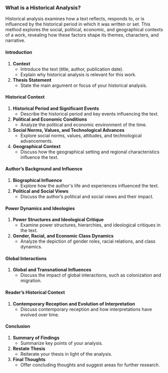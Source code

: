 ### **What is a Historical Analysis?**

Historical analysis examines how a text reflects, responds to, or is influenced by the historical period in which it was written or set. This method explores the social, political, economic, and geographical contexts of a work, revealing how these factors shape its themes, characters, and narrative.

#### Introduction

1. **Context**
    - Introduce the text (title, author, publication date).
    - Explain why historical analysis is relevant for this work.
2. **Thesis Statement**
    - State the main argument or focus of your historical analysis.

#### Historical Context

1. **Historical Period and Significant Events**
    - Describe the historical period and key events influencing the text.
2. **Political and Economic Conditions**
    - Analyze the political and economic environment of the time.
3. **Social Norms, Values, and Technological Advances**
    - Explore social norms, values, attitudes, and technological advancements.
4. **Geographical Context**
    - Discuss how the geographical setting and regional characteristics influence the text.

#### Author’s Background and Influence

1. **Biographical Influence**
    - Explore how the author's life and experiences influenced the text.
2. **Political and Social Views**
    - Discuss the author’s political and social views and their impact.

#### Power Dynamics and Ideologies

1. **Power Structures and Ideological Critique**
    - Examine power structures, hierarchies, and ideological critiques in the text.
2. **Gender, Racial, and Economic Class Dynamics**
    - Analyze the depiction of gender roles, racial relations, and class dynamics.

#### Global Interactions

1. **Global and Transnational Influences**
    - Discuss the impact of global interactions, such as colonization and migration.

#### Reader’s Historical Context

1. **Contemporary Reception and Evolution of Interpretation**
    - Discuss contemporary reception and how interpretations have evolved over time.

#### Conclusion

1. **Summary of Findings**
    - Summarize key points of your analysis.
2. **Restate Thesis**
    - Reiterate your thesis in light of the analysis.
3. **Final Thoughts**
    - Offer concluding thoughts and suggest areas for further research.
